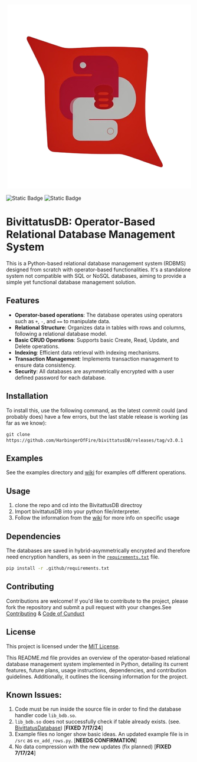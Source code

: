 <p align="center">
<img src="./logo.png" />
</p>

![Static Badge](https://img.shields.io/badge/Version-2.0.0-%20green)
![Static Badge](https://img.shields.io/badge/Language%20-%20Python%20(3.x)-blue)

# BivittatusDB: Operator-Based Relational Database Management System

This is a Python-based relational database management system (RDBMS) designed from scratch with operator-based functionalities. It's a standalone system not compatible with SQL or NoSQL databases, aiming to provide a simple yet functional database management solution.

## Features
- **Operator-based operations**: The database operates using operators such as `+`, `-`, and `==` to manipulate data.
- **Relational Structure**: Organizes data in tables with rows and columns, following a relational database model.
- **Basic CRUD Operations**: Supports basic Create, Read, Update, and Delete operations.
- **Indexing**: Efficient data retrieval with indexing mechanisms.
- **Transaction Management**: Implements transaction management to ensure data consistency.
- **Security**: All databases are asymmetrically encrypted with a user defined password for each database.

## Installation
To install this, use the following command, as the latest commit could (and probably does) have a few errors, but the last stable release is working (as far as we know):
```
git clone https://github.com/HarbingerOfFire/bivittatusDB/releases/tag/v3.0.1
```

## Examples
See the examples directory and [wiki](https://github.com/HarbingerOfFire/PYDB/wiki) for examples off different operations.

## Usage
1. clone the repo and cd into the BivitattusDB directroy
2. Import bivittatusDB into your python file/interpreter.
3. Follow the information from the [wiki](https://github.com/HarbingerOfFire/PYDB/wiki) for more info on specific usage

## Dependencies
The databases are saved in hybrid-asymmetrically encrypted and therefore need encryption handlers, as seen in the [`requirements.txt`](.github/requirements.txt) file.
```bash
pip install -r .github/requirements.txt
```

## Contributing
Contributions are welcome! If you'd like to contribute to the project, please fork the repository and submit a pull request with your changes.See [Contributing](.github/CONTRIBUTING.md) & [Code of Cunduct](.github/CODE_OF_CONDUCT.md)

## License
This project is licensed under the [MIT License](.github/LICENSE).

This README.md file provides an overview of the operator-based relational database management system implemented in Python, detailing its current features, future plans, usage instructions, dependencies, and contribution guidelines. Additionally, it outlines the licensing information for the project.

## Known Issues: 
1. Code must be run inside the source file in order to find the database handler code `lib_bdb.so`.
2. `lib_bdb.so` does not successfully check if table already exists. (see. [BivittatusDatabase](https://github.com/HarbingerOfFire/BivitattusDatabase)) [**FIXED 7/17/24**]
3. Example files no longer show basic ideas. An updated example file is in `/src` as `ex_add_rows.py`. [**NEEDS CONFIRMATION**]
4. No data compression with the new updates (fix planned) [**FIXED 7/17/24**]